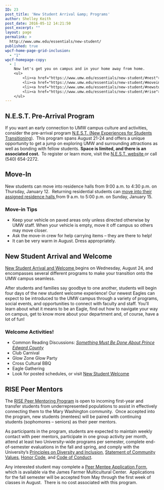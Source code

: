 ```yaml
---
ID: 23
post_title: 'New Student Arrival &amp; Programs'
author: Shelley Keith
post_date: 2016-05-12 14:21:50
post_excerpt: ""
layout: page
permalink: >
  http://www.umw.edu/essentials/new-student/
published: true
wpcf-home-page-grid-inclusion:
  - "1"
wpcf-homepage-copy:
  - |
    Now let's get you on campus and in your home away from home.
    <ul>
     	<li><a href="https://www.umw.edu/essentials/new-student/#nest">N.E.S.T.</a> new-student transition program with ice breakers & excursions</li>
     	<li><a href="https://www.umw.edu/essentials/new-student/#movein">Move-In</a></li>
     	<li><a href="https://www.umw.edu/essentials/new-student/#newstudent">New Student Arrival &amp; Welcome</a></li>
     	<li><a href="https://www.umw.edu/essentials/new-student/#rise">RISE Peer Mentors</a></li>
    </ul>
---
```

<h2 id="nest">N.E.S.T. Pre-Arrival Program</h2>
If you want an early connection to UMW campus culture and activities, consider the pre-arrival program <a href="http://students.umw.edu/chls/n-e-s-t/">N.E.S.T. (New Experiences for Students Transitioning</a>).  This program spans August 21-24 and offers a unique opportunity to get a jump on exploring UMW and surrounding attractions as well as bonding with fellow students. <strong>Space is limited, and there is an associated cost.  </strong>To register or learn more, visit the <a href="http://students.umw.edu/chls/n-e-s-t/">N.E.S.T. website </a>or call (540) 654-2272.
<h2 id="movein">Move-In</h2>
New students can move into residence halls from 9:00 a.m. to 4:30 p.m. on Thursday, January 12.  Returning residential students can <a href="http://www.umw.edu/residencelife/before-you-get-to-campus/move-in/">move into their assigned residence halls </a>from 9 a.m. to 5:00 p.m. on Sunday, January 15.<strong>
</strong>
<h3>Move-in Tips</h3>
<ul>
 	<li>Keep your vehicle on paved areas only unless directed otherwise by UMW staff. When your vehicle is empty, move it off campus so others may move closer.</li>
 	<li>Ask the move-in crew for help carrying items – they are there to help!</li>
 	<li>It can be very warm in August. Dress appropriately.</li>
</ul>
<h2 id="newstudent">New Student Arrival and Welcome</h2>
<a href="http://orientation.umw.edu/newstudentwelcome/">New Student Arrival and Welcome </a>begins on Wednesday, August 24, and encompasses several different programs to make your transition onto the UMW campus seamless.

After students and families say goodbye to one another, students will begin four days of the new student welcome experience! Our newest Eagles can expect to be introduced to the UMW campus through a variety of programs, social events, and opportunities to connect with faculty and staff. You’ll learn about what it means to be an Eagle, find out how to navigate your way on campus, get to know more about your department and, of course, have a lot of fun!
<h3>Welcome Activities!</h3>
<ul>
 	<li>Common Reading Discussions: <a href="http://academics.umw.edu/fye/common-read/"><em>Something Must Be Done About Prince Edward County </em></a></li>
 	<li>Club Carnival</li>
 	<li>Glow Zone Glow Party</li>
 	<li>Cross Cultural BBQ</li>
 	<li>Eagle Gathering</li>
 	<li>Look for posted schedules, or visit <a href="http://orientation.umw.edu/newstudentwelcome/">New Student Welcome</a></li>
</ul>
<h2 id="rise">RISE Peer Mentors</h2>
The <a href="http://students.umw.edu/multicultural/rise/">RISE Peer Mentoring Program</a> is open to incoming first-year and transfer students from underrepresented populations to assist in effectively connecting them to the Mary Washington community.  Once accepted into the program, new students (mentees) will be paired with continuing students (sophomores – seniors) as their peer mentors.

As participants in the program, students are expected to maintain weekly contact with peer mentors, participate in one group activity per month, attend at least two University-wide programs per semester, complete end-of-semester evaluations in the fall and spring, and comply with the University’s <a href="http://publications.umw.edu/facultyhandbook/section_1/diversity_inclusion/">Principles on Diversity and Inclusion</a>, <a href="http://publications.umw.edu/facultyhandbook/section_1/community_values/">Statement of Community Values</a>, <a href="http://students.umw.edu/fredericksburghonorcouncil/">Honor Code</a>, and <a href="http://students.umw.edu/judicialaffairs/the-judicial-system/code-of-conduct/">Code of Conduct</a>.

Any interested student may complete a <a href="http://students.umw.edu/multicultural/files/2011/08/PeerMenteeApplication201617.docx">Peer Mentee Application Form</a>, which is available via the James Farmer Multicultural Center.  Applications for the fall semester will be accepted from May through the first week of classes in August.  There is no cost associated with this program.